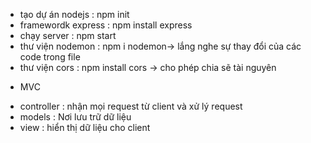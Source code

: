 - tạo dự án nodejs : npm init
- framewordk express : npm install express
- chạy server : npm start
- thư viện nodemon : npm i nodemon-> lắng nghe sự thay đổi của các code trong file
- thư viện cors : npm install cors -> cho phép chia sẽ tài nguyên

* MVC

- controller : nhận mọi request từ client và xử lý request
- models : Nơi lưu trữ dữ liệu
- view : hiển thị dữ liệu cho client
